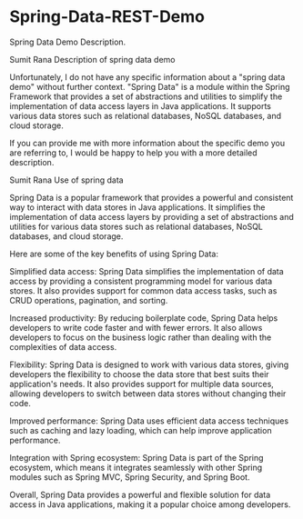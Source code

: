 # Spring-Data-REST-Demo

Spring Data Demo Description.


Sumit Rana
Description of spring data demo

Unfortunately, I do not have any specific information about a "spring data demo" without further context. "Spring Data" is a module within the Spring Framework that provides a set of abstractions and utilities to simplify the implementation of data access layers in Java applications. It supports various data stores such as relational databases, NoSQL databases, and cloud storage.

If you can provide me with more information about the specific demo you are referring to, I would be happy to help you with a more detailed description.




Sumit Rana
Use of spring data

Spring Data is a popular framework that provides a powerful and consistent way to interact with data stores in Java applications. It simplifies the implementation of data access layers by providing a set of abstractions and utilities for various data stores such as relational databases, NoSQL databases, and cloud storage.

Here are some of the key benefits of using Spring Data:

Simplified data access: Spring Data simplifies the implementation of data access by providing a consistent programming model for various data stores. It also provides support for common data access tasks, such as CRUD operations, pagination, and sorting.

Increased productivity: By reducing boilerplate code, Spring Data helps developers to write code faster and with fewer errors. It also allows developers to focus on the business logic rather than dealing with the complexities of data access.

Flexibility: Spring Data is designed to work with various data stores, giving developers the flexibility to choose the data store that best suits their application's needs. It also provides support for multiple data sources, allowing developers to switch between data stores without changing their code.

Improved performance: Spring Data uses efficient data access techniques such as caching and lazy loading, which can help improve application performance.

Integration with Spring ecosystem: Spring Data is part of the Spring ecosystem, which means it integrates seamlessly with other Spring modules such as Spring MVC, Spring Security, and Spring Boot.

Overall, Spring Data provides a powerful and flexible solution for data access in Java applications, making it a popular choice among developers.
